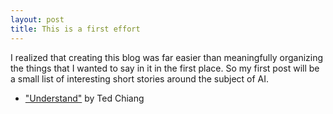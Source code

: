 ```yaml
---
layout: post
title: This is a first effort 
---
```


I realized that creating this blog was far easier than meaningfully organizing the things that I wanted to say in it in the first place. So my first post will be a small list of interesting short stories around the subject of AI.
- ["Understand"](https://web.archive.org/web/20140527121332/http://www.infinityplus.co.uk/stories/under.htm) by Ted Chiang


